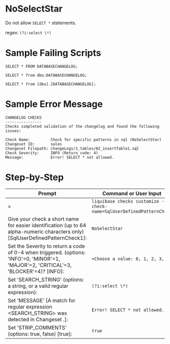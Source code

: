 # NoSelectStar

Do not allow `SELECT *` statements.

regex: `(?i:select \*)`

# Sample Failing Scripts
```
SELECT * FROM DATABASECHANGELOG;
```
```
SELECT * from dbo.DATABASECHANGELOG;
```
```
SELECT * from [dbo].[DATABASECHANGELOG];
```

# Sample Error Message
```
CHANGELOG CHECKS
----------------
Checks completed validation of the changelog and found the following issues:

Check Name:         Check for specific patterns in sql (NoSelectStar)
Changeset ID:       sales
Changeset Filepath: changeLogs/1_tables/02_insertTable1.sql
Check Severity:     INFO (Return code: 4)
Message:            Error! SELECT * not allowed.
```
# Step-by-Step

| Prompt | Command or User Input |
| ------ | ----------------------|
| > | `liquibase checks customize --check-name=SqlUserDefinedPatternCheck` |
| Give your check a short name for easier identification (up to 64 alpha-numeric characters only) [SqlUserDefinedPatternCheck1]: | `NoSelectStar` |
| Set the Severity to return a code of 0-4 when triggered. (options: 'INFO'=0, 'MINOR'=1, 'MAJOR'=2, 'CRITICAL'=3, 'BLOCKER'=4)? [INFO]: | `<Choose a value: 0, 1, 2, 3, 4>` |
| Set 'SEARCH_STRING' (options: a string, or a valid regular expression): | `(?i:select \*)` |
| Set 'MESSAGE' [A match for regular expression <SEARCH_STRING> was detected in Changeset <CHANGESET>.]: | `Error! SELECT * not allowed.` |
| Set 'STRIP_COMMENTS' (options: true, false) [true]: | `true` |

